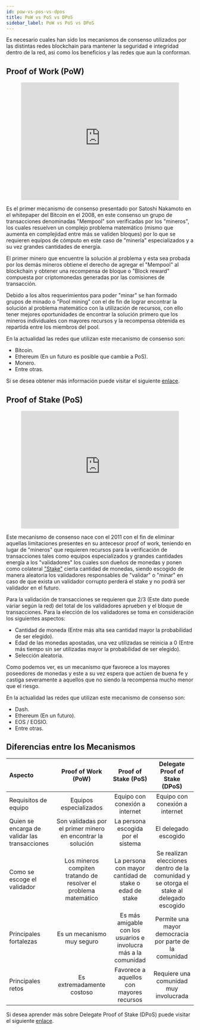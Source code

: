 ```yaml
---
id: pow-vs-pos-vs-dpos
title: PoW vs PoS vs DPoS
sidebar_label: PoW vs PoS vs DPoS
---
```


Es necesario cuales han sido los mecanismos de consenso utilizados por las distintas redes blockchain para mantener la seguridad e integridad dentro de la red, asi como los beneficios y las redes que aun la conforman.

## Proof of Work (PoW)

<figure class="video_container">
  <iframe width="100%" height="315" src="https://www.youtube.com/embed/3EUAcxhuoU4" frameborder="0" allowfullscreen="true"> </iframe>
</figure>

Es el primer mecanismo de consenso presentado por Satoshi Nakamoto en el whitepaper del Bitcoin en el 2008, en este consenso un grupo de transacciones denominadas "Mempool" son verificadas por los "mineros", los cuales resuelven un complejo problema matemático (mismo que aumenta en complejidad entre más se validen bloques) por lo que se requieren equipos de cómputo en este caso de "minería" especializados y a su vez grandes cantidades de energía.

El primer minero que encuentre la solución al problema y esta sea probada por los demás mineros obtiene el derecho de agregar el "Mempool" al blockchain y obtener una recompensa de bloque o "Block reward" compuesta por criptomonedas generadas por las comisiones de transacción.

Debido a los altos requerimientos para poder "minar" se han formado grupos de minado o "Pool mining" con el de fin de lograr encontrar la solución al problema matemático con la utilización de recursos, con ello tener mejores oportunidades de encontrar la solución primero que los mineros individuales con mayores recursos y la recompensa obtenida es repartida entre los miembros del pool.

En la actualidad las redes que utilizan este mecanismo de consenso son:

- Bitcoin.
- Ethereum (En un futuro es posible que cambie a PoS).
- Monero.
- Entre otras.

Si se desea obtener más información puede visitar el siguiente [enlace](https://guias.eoscostarica.io/docs/herramientas/glosario#proof-of-work).

## Proof of Stake (PoS)

<figure class="video_container">
  <iframe width="100%" height="315" src="https://www.youtube.com/embed/psKDXvXdr7k" frameborder="0" allowfullscreen="true"> </iframe>
</figure>

Este mecanismo de consenso nace con el 2011 con el fin de eliminar aquellas limitaciones presentes en su antecesor proof of work, teniendo en lugar de "mineros" que requieren recursos para la verificación de transacciones tales como equipos especializados y grandes cantidades energía a los "validadores" los cuales son dueños de monedas y ponen como colateral ["Stake"](https://guias.eoscostarica.io/docs/herramientas/glosario/#stake) cierta cantidad de monedas, siendo escogido de manera aleatoria los validadores responsables de "validar" o "minar" en caso de que exista un validador corrupto perderá el stake y no podrá ser validador en el futuro.

Para la validación de transacciones se requieren que 2/3 (Este dato puede variar según la red) del total de los validadores aprueben y el bloque de transacciones. Para la elección de los validadores se toma en consideración los siguientes aspectos:

- Cantidad de moneda (Entre más alta sea cantidad mayor la probabilidad de ser elegido).
- Edad de las monedas apostadas, una vez utilizadas se reinicia a 0 (Entre más tiempo sin ser utilizadas mayor la probabilidad de ser elegido).
- Selección aleatoria.

Como podemos ver, es un mecanismo que favorece a los mayores poseedores de monedas y este a su vez espera que actúen de buena fe y castiga severamente a aquellos que no siendo la recompensa mucho menor que el riesgo.

En la actualidad las redes que utilizan este mecanismo de consenso son:

- Dash.
- Ethereum (En un futuro).
- EOS / EOSIO.
- Entre otras.

## Diferencias entre los Mecanismos

|Aspecto | Proof of Work (PoW) | Proof of Stake (PoS) | Delegate Proof of Stake (DPoS) |
|  :----  |  :----:  |   :----:  |   :----:  |  
| Requisitos de equipo | Equipos especializados | Equipo con conexión a internet | Equipo con conexión a internet |  
| Quien se encarga de validar las transacciones | Son validadas por el primer minero en encontrar la solución | La persona escogida por el sistema | El delegado escogido |
| Como se escoge el validador | Los mineros compiten tratando de resolver el problema matemático | La persona con mayor cantidad de stake o edad de stake | Se realizan elecciones dentro de la comunidad y se otorga el stake al delegado escogido |
| Principales fortalezas | Es un mecanismo muy seguro | Es más amigable con los usuarios e involucra más a la comunidad | Permite una mayor democracia por parte de la comunidad |
| Principales retos | Es extremadamente costoso | Favorece a aquellos con mayores recursos | Requiere una comunidad muy involucrada |

Si desea aprender más sobre Delegate Proof of Stake (DPoS) puede visitar el siguiente [enlace](https://guias.eoscostarica.io/docs/aprender-eosio/mecanismo-de-consenso#delegated-proof-of-stake-dpos).